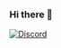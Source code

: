 ### Hi there 👋
<a href='/'>![Discord](https://img.shields.io/badge/Discord-%235865F2.svg?style=for-the-badge&logo=discord&logoColor=white)</a>
<!--
**ZioGrape/ZioGrape** is a ✨ _special_ ✨ repository because its `README.md` (this file) appears on your GitHub profile.

Here are some ideas to get you started:

- 🔭 I’m currently working on ...
- 🌱 I’m currently learning ...
- 👯 I’m looking to collaborate on ...
- 🤔 I’m looking for help with ...
- 💬 Ask me about ...
- 📫 How to reach me: ...
- 😄 Pronouns: ...
- ⚡ Fun fact: ...
-->
